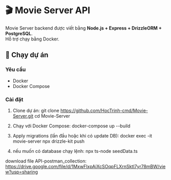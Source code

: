 # 🎬 Movie Server API

Movie Server backend được viết bằng **Node.js + Express + DrizzleORM + PostgreSQL**.  
Hỗ trợ chạy bằng Docker.

## 🚀 Chạy dự án

### Yêu cầu
- Docker
- Docker Compose

### Cài đặt
 1. Clone dự án:
git clone https://github.com/HocTrinh-cmd/Movie-Server.git
cd Movie-Server

2. Chạy với Docker Compose:
docker-compose up --build

3. Apply migrations (lần đầu hoặc khi có update DB):
docker exec -it movie-server npx drizzle-kit push

4. nếu muốn có database chạy lệnh:
npx ts-node seedData.ts

download file API-postman_collection:
https://drive.google.com/file/d/1MxwFlxpAiXcSOqpFLXrnSktI7yr78mBW/view?usp=sharing
